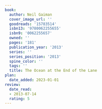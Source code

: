 ```yaml
---
book:
  author: Neil Gaiman
  cover_image_url: ''
  goodreads: '15783514'
  isbn13: '9780062255655'
  isbn9: '0062255657'
  owned: ''
  pages: '181'
  publication_year: '2013'
  series: ''
  series_position: '2013'
  spine_color: ''
  tags: ''
  title: The Ocean at the End of the Lane
plan:
  date_added: 2023-01-01
review:
  date_read:
  - 2013-07-14
  rating: 5
---
```

